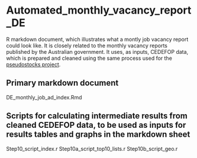 # Automated_monthly_vacancy_report_DE
R markdown document, which illustrates what a montly job vacancy report could look like. It is closely related to the monthly vacancy reports published by the Australian government. 
It uses, as inputs, CEDEFOP data, which is prepared and cleaned using the same process used for the [pseudostocks project](https://github.com/OnlineJobVacanciesESSnetBigData/Pseudostocks-from-CEDEFOP-OJA). 

## Primary markdown document
DE_monthly_job_ad_index.Rmd 

## Scripts for calculating intermediate results from cleaned CEDEFOP data, to be used as inputs for results tables and graphs in the markdown sheet
Step10_script_index.r 
Step10a_script_top10_lists.r
Step10b_script_geo.r

